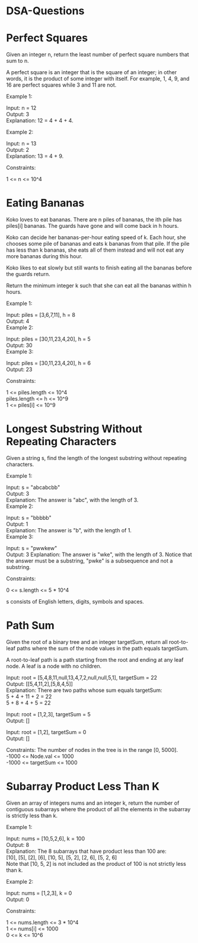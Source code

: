 # DSA-Questions

# Perfect Squares 

Given an integer n, return the least number of perfect square numbers that sum to n.

A perfect square is an integer that is the square of an integer; in other words, it is the product of some integer with itself. For example, 1, 4, 9, and 16 are perfect squares while 3 and 11 are not.

Example 1:

Input: n = 12\
Output: 3\
Explanation: 12 = 4 + 4 + 4.

Example 2:

Input: n = 13\
Output: 2\
Explanation: 13 = 4 + 9.

Constraints:

1 <= n <= 10^4


# Eating Bananas 

Koko loves to eat bananas. There are n piles of bananas, the ith pile has piles[i] bananas. The guards have gone and will come back in h hours.

Koko can decide her bananas-per-hour eating speed of k. Each hour, she chooses some pile of bananas and eats k bananas from that pile. If the pile has less than k bananas, she eats all of them instead and will not eat any more bananas during this hour.

Koko likes to eat slowly but still wants to finish eating all the bananas before the guards return.

Return the minimum integer k such that she can eat all the bananas within h hours.

Example 1:

Input: piles = [3,6,7,11], h = 8 \
Output: 4\
Example 2:

Input: piles = [30,11,23,4,20], h = 5\
Output: 30\
Example 3:

Input: piles = [30,11,23,4,20], h = 6\
Output: 23

Constraints:

1 <= piles.length <= 10^4\
piles.length <= h <= 10^9\
1 <= piles[i] <= 10^9


# Longest Substring Without Repeating Characters

Given a string s, find the length of the longest substring without repeating characters.

Example 1:

Input: s = "abcabcbb" \
Output: 3\
Explanation: The answer is "abc", with the length of 3.\
Example 2:

Input: s = "bbbbb"\
Output: 1\
Explanation: The answer is "b", with the length of 1.\
Example 3:

Input: s = "pwwkew"\
Output: 3
Explanation: The answer is "wke", with the length of 3.
Notice that the answer must be a substring, "pwke" is a subsequence and not a substring.
 

Constraints:

0 <= s.length <= 5 * 10^4

s consists of English letters, digits, symbols and spaces.


# Path Sum

Given the root of a binary tree and an integer targetSum, return all root-to-leaf paths where the sum of the node values in the path equals targetSum. 

A root-to-leaf path is a path starting from the root and ending at any leaf node. A leaf is a node with no children.

Input: root = [5,4,8,11,null,13,4,7,2,null,null,5,1], targetSum = 22\
Output: [[5,4,11,2],[5,8,4,5]]\
Explanation: There are two paths whose sum equals targetSum:\
5 + 4 + 11 + 2 = 22\
5 + 8 + 4 + 5 = 22

Input: root = [1,2,3], targetSum = 5\
Output: []

Input: root = [1,2], targetSum = 0\
Output: []

Constraints:
The number of nodes in the tree is in the range [0, 5000].\
-1000 <= Node.val <= 1000\
-1000 <= targetSum <= 1000

# Subarray Product Less Than K

Given an array of integers nums and an integer k, return the number of contiguous subarrays where the product of all the elements in the subarray is strictly less than k.

Example 1:

Input: nums = [10,5,2,6], k = 100\
Output: 8\
Explanation: The 8 subarrays that have product less than 100 are:\
[10], [5], [2], [6], [10, 5], [5, 2], [2, 6], [5, 2, 6]\
Note that [10, 5, 2] is not included as the product of 100 is not strictly less than k.

Example 2:

Input: nums = [1,2,3], k = 0\
Output: 0
 

Constraints:

1 <= nums.length <= 3 * 10^4\
1 <= nums[i] <= 1000\
0 <= k <= 10^6

